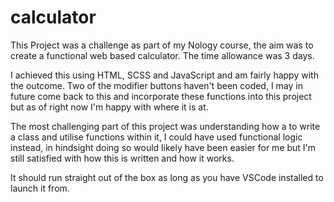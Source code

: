 # calculator

This Project was a challenge as part of my Nology course, the aim was to create a functional web based calculator. The time allowance was 3 days.

I achieved this using HTML, SCSS and JavaScript and am fairly happy with the outcome. Two of the modifier buttons haven't been coded, I may in future come back to this and
incorporate these functions into this project but as of right now I'm happy with where it is at.

The most challenging part of this project was understanding how a to write a class and utilise functions within it, I could have used functional logic instead,
in hindsight doing so would likely have been easier for me but I'm still satisfied with how this is written and how it works.

It should run straight out of the box as long as you have VSCode installed to launch it from.
